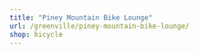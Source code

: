 ```yaml
---
title: "Piney Mountain Bike Lounge"
url: /greenville/piney-mountain-bike-lounge/
shop: bicycle
---
```

